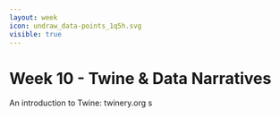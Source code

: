 ```yaml
---
layout: week
icon: undraw_data-points_1q5h.svg
visible: true
---
```


# Week 10 - Twine & Data Narratives

An introduction to Twine: twinery.org
s